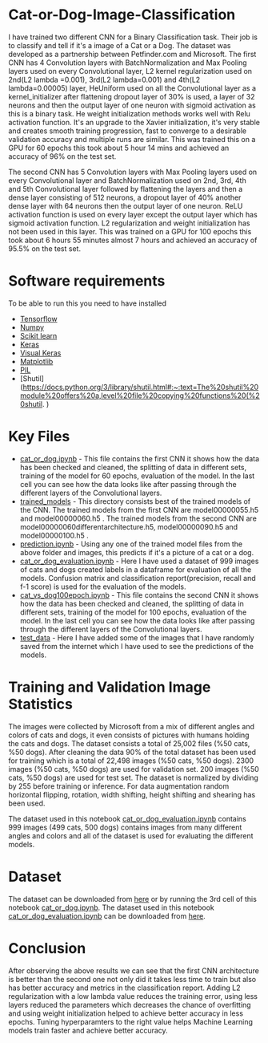 # Cat-or-Dog-Image-Classification
I have trained two different CNN for a Binary Classification task. Their job is to classify and tell if it's a image of a Cat or a Dog. The dataset was developed as a partnership between Petfinder.com and Microsoft. The first CNN  has 4 Convolution layers with BatchNormalization and Max Pooling layers used on every Convolutional  layer, L2 kernel regularization used on 2nd(L2 lambda =0.001), 3rd(L2 lambda=0.001) and 4th(L2 lambda=0.00005) layer, HeUniform used on all the Convolutional  layer as a kernel_initializer after flattening dropout layer of 30% is used, a layer of 32 neurons and then the output layer of one neuron with sigmoid activation as this is a binary task. He weight initialization methods works well with Relu activation function. It's an upgrade to the Xavier initialization, it's very stable and creates smooth training progression, fast to converge to a desirable validation accuracy and multiple runs are similar. This was trained this on a GPU for 60 epochs this took about 5 hour 14 mins and achieved an accuracy of 96% on the test set.

The second CNN  has 5 Convolution layers with Max Pooling layers used on every Convolutional layer and BatchNormalization used on 2nd, 3rd, 4th and 5th Convolutional layer followed by flattening the layers and then a dense layer consisting of 512 neurons, a dropout layer of 40% another dense layer with 64 neurons then the output layer of one neuron. ReLU activation function is used on every layer except the output layer which has sigmoid activation function. L2 regularization and weight initialization has not been used in this layer. This was trained on a GPU for 100 epochs this took about 6 hours 55 minutes almost 7 hours and achieved an accuracy of 95.5% on the test set.

# Software requirements
To be able to run this you need to have installed
* [Tensorflow](https://www.tensorflow.org/tutorials)
* [Numpy](https://numpy.org/)
* [Scikit learn](https://scikit-learn.org/stable/)
* [Keras](https://keras.io/)
* [Visual Keras](https://github.com/paulgavrikov/visualkeras/)
* [Matplotlib](https://matplotlib.org/)
* [PIL](https://pypi.org/project/Pillow/)
* [Shutil](https://docs.python.org/3/library/shutil.html#:~:text=The%20shutil%20module%20offers%20a,level%20file%20copying%20functions%20(%20shutil. )

# Key Files
* [cat_or_dog.ipynb](https://github.com/Moddy2024/Cat-or-Dog-Image-Classification/blob/main/cat_or_dog.ipynb) - This file contains the first CNN it shows how the data has been checked and cleaned, the splitting of data in different sets, training of the model for 60 epochs, evaluation of the model. In the last cell you can see how the data looks like after passing through the different layers of the Convolutional layers.
* [trained_models](https://github.com/Moddy2024/Cat-or-Dog-Image-Classification/tree/main/trained_models) - This directory consists best of the trained models of the CNN. The trained models from the first CNN are model00000055.h5 and model00000060.h5 . The trained models from the second CNN are model00000060differentarchitecture.h5, model00000090.h5 and model00000100.h5 .
* [prediction.ipynb](https://github.com/Moddy2024/Cat-or-Dog-Image-Classification/blob/main/prediction.ipynb) -  Using any one of the trained model files from the above folder and images, this predicts if it's a picture of a cat or a dog.
* [cat_or_dog_evaluation.ipynb](https://github.com/Moddy2024/Cat-or-Dog-Image-Classification/blob/main/cat_or_dog_evaluation.ipynb) - Here I have used a dataset of 999 images of cats and dogs created labels in a dataframe for evaluation of all the models. Confusion matrix and classification report(precision, recall and f-1 score) is used for the evaluation of the models.
* [cat_vs_dog100epoch.ipynb](https://github.com/Moddy2024/Cat-or-Dog-Image-Classification/blob/main/cat_vs_dog100epoch.ipynb) - This file contains the second CNN  it shows how the data has been checked and cleaned, the splitting of data in different sets, training of the model for 100 epochs, evaluation of the model. In the last cell you can see how the data looks like after passing through the different layers of the Convolutional layers.
* [test_data](https://github.com/Moddy2024/Cat-or-Dog-Image-Classification/tree/main/test_data) - Here I have added some of the images that I have randomly saved from the internet which I have used to see the predictions of the models.

# Training and Validation Image Statistics
The images were collected by Microsoft from a mix of different angles and colors of cats and dogs, it even consists of pictures with humans holding the cats and dogs. The dataset consists a total of 25,002 files (%50 cats, %50 dogs). After cleaning the data 90% of the total dataset has been used for training which is a total of 22,498 images (%50 cats, %50 dogs). 2300 images (%50 cats, %50 dogs) are used for validation set. 200 images (%50 cats, %50 dogs) are used for test set. The dataset is normalized by dividing by 255 before training or inference. For data augmentation random horizontal flipping, rotation, width shifting, height shifting and shearing has been used.

The dataset used in this notebook [cat_or_dog_evaluation.ipynb](https://github.com/Moddy2024/Cat-or-Dog-Image-Classification/blob/main/cat_or_dog_evaluation.ipynb) contains 999 images (499 cats, 500 dogs) contains images from many different angles and colors and all of the dataset is used for evaluating the different models.

# Dataset
The dataset can be downloaded from [here](https://www.microsoft.com/en-us/download/details.aspx?id=54765) or by running the 3rd cell of this notebook [cat_or_dog.ipynb](https://github.com/Moddy2024/Cat-or-Dog-Image-Classification/blob/main/cat_or_dog.ipynb). The dataset used in this notebook [cat_or_dog_evaluation.ipynb](https://github.com/Moddy2024/Cat-or-Dog-Image-Classification/blob/main/cat_or_dog_evaluation.ipynb) can be downloaded from [here](https://www.kaggle.com/datasets/erkamk/cat-and-dog-images-dataset).

# Conclusion
After observing the above results we can see that the first CNN architecture is better than the second one not only did it takes less time to train but also has better accuracy and metrics in the classification report. Adding L2 regularization with a low lambda value reduces the training error, using less layers reduced the parameters which decreases the chance of overfitting and using weight initialization helped to achieve better accuracy in less epochs. Tuning hyperparamters to the right value helps Machine Learning models train faster and achieve better accuracy. 

